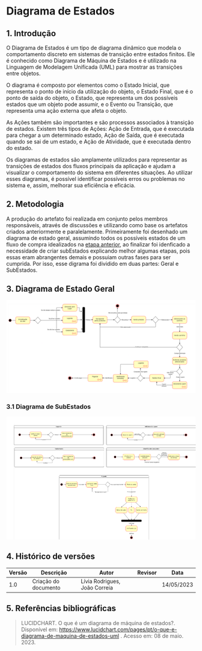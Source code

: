 # Diagrama de Estados

## 1. Introdução

O Diagrama de Estados é um tipo de diagrama dinâmico que modela o comportamento discreto em sistemas de transição entre estados finitos. Ele é conhecido como Diagrama de Máquina de Estados e é utilizado na Linguagem de Modelagem Unificada (UML) para mostrar as transições entre objetos. 

O diagrama é composto por elementos como o Estado Inicial, que representa o ponto de início da utilização do objeto, o Estado Final, que é o ponto de saída do objeto, o Estado, que representa um dos possíveis estados que um objeto pode assumir, e o Evento ou Transição, que representa uma ação externa que afeta o objeto. 

As Ações também são importantes e são processos associados à transição de estados. Existem três tipos de Ações: Ação de Entrada, que é executada para chegar a um determinado estado, Ação de Saída, que é executada quando se sai de um estado, e Ação de Atividade, que é executada dentro do estado. 

Os diagramas de estados são amplamente utilizados para representar as transições de estados dos fluxos principais da aplicação e ajudam a visualizar o comportamento do sistema em diferentes situações. Ao utilizar esses diagramas, é possível identificar possíveis erros ou problemas no sistema e, assim, melhorar sua eficiência e eficácia.

## 2. Metodologia

A produção do artefato foi realizada em conjunto pelos membros responsáveis, através de discussões e utilizando como base os artefatos criados anteriormente e paralelamente. Primeiramente foi desenhado um diagrama de estado geral, assumindo todos os possíveis estados de um fluxo de compra idealizados na [etapa anterior](https://unbarqdsw2023-1.github.io/2023.1_G4_ProjetoRiHappy/#/Base/1.1.1.designSprint), ao finalizar foi idenficado a necessidade de criar subEstados explicando melhor algumas etapas, pois essas eram abrangentes demais e possuiam outras fases para ser cumprida. Por isso, esse digrama foi dividido em duas partes: Geral e SubEstados. 

## 3. Diagrama de Estado Geral 

![](./images/diagramaEstados/diagramaGeral.png)

### 3.1 Diagrama de SubEstados

![](./images/diagramaEstados/diagramaSubEstados.png)

## 4. Histórico de versões

| Versão | Descrição            | Autor           | Revisor           | Data           |
| ------ | -------------------- | --------------- | ----------------- | -------------- |
| 1.0    | Criação do documento | Lívia Rodrigues, João Correia |  | 14/05/2023 |

## 5. Referências bibliográficas

> LUCIDCHART. O que é um diagrama de máquina de estados?. Disponível em: https://www.lucidchart.com/pages/pt/o-que-e-diagrama-de-maquina-de-estados-uml . Acesso em: 08 de maio. 2023.
